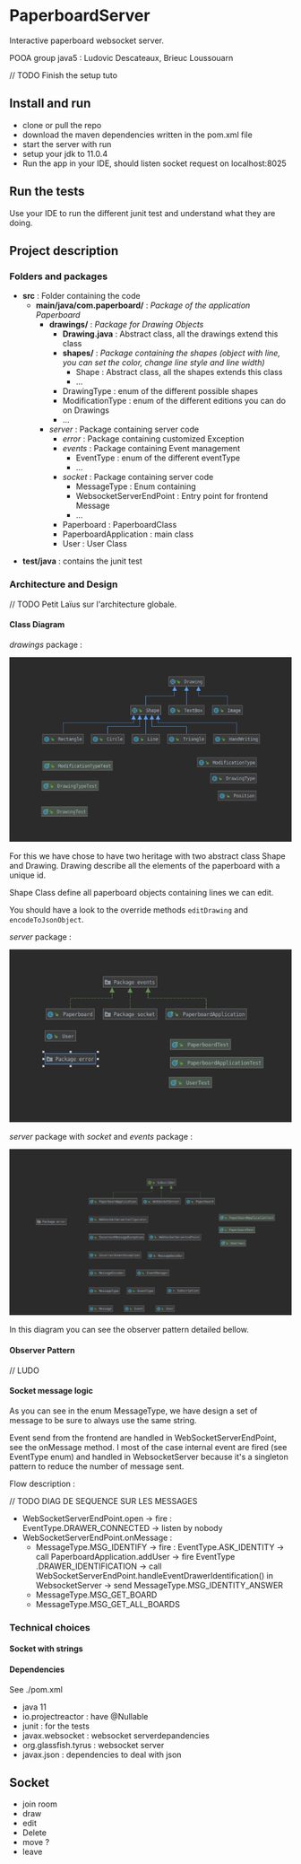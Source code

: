 # PaperboardServer
Interactive paperboard websocket server. 


POOA group java5 : Ludovic Descateaux, Brieuc Loussouarn

// TODO Finish the setup tuto
## Install and run
- clone or pull the repo
- download the maven dependencies written in the pom.xml file
- start the server with run
- setup your jdk to 11.0.4
- Run the app in your IDE, should listen socket request on localhost:8025

## Run the tests
Use your IDE to run the different junit test and understand what they are doing.

## Project description


### Folders and packages 

* **src** : Folder containing the code
    * **main/java/com.paperboard/** :  *Package of the application Paperboard*
        * **drawings/** : *Package for Drawing Objects*
            * **Drawing.java** : Abstract class, all the drawings extend this class
            * **shapes/** : *Package containing the shapes (object with line, you can set the color, change line style
             and line width)*
                * Shape : Abstract class, all the shapes extends this class
                * ...
            * DrawingType : enum of the different possible shapes
            * ModificationType : enum of the different editions you can do on Drawings
            * ...
         * *server* : Package containing server code
            * *error* : Package containing customized Exception
            * *events* : Package containing Event management
                * EventType : enum of the different eventType
                * ...
            * *socket* : Package containing server code
                * MessageType : Enum containing 
                * WebsocketServerEndPoint : Entry point for frontend Message
                * ...
            * Paperboard : PaperboardClass
            * PaperboardApplication : main class
            * User : User Class
- **test/java** : contains the junit test
    
### Architecture and Design

// TODO Petit Laïus sur l'architecture globale.
#### Class Diagram

*drawings* package :

![Drawing package](./readme_assets/drawings_package.png)

For this we have chose to have two heritage with two abstract class Shape and Drawing. Drawing describe all the
 elements of the paperboard with a unique id.
 
Shape Class define all paperboard objects containing lines we can edit.

You should have a look to the override methods `editDrawing` and `encodeToJsonObject`.

*server* package :

![Drawing package](./readme_assets/server_package.png)

*server* package with *socket* and *events* package :

![Drawing package](./readme_assets/package_server_splitted.png)

In this diagram you can see the observer pattern detailed bellow.

#### Observer Pattern
// LUDO

#### Socket message logic

As you can see in the enum MessageType, we have design a set of message to be sure to always use the same string.

Event send from the frontend are handled in WebSocketServerEndPoint, see the onMessage method. I most of the case
internal event are fired (see EventType enum) and handled in WebsocketServer because it's a singleton pattern to
 reduce the number of message sent.
 

Flow description : 

// TODO DIAG DE SEQUENCE SUR LES MESSAGES

- WebSocketServerEndPoint.open -> fire : EventType.DRAWER_CONNECTED -> listen by nobody
- WebSocketServerEndPoint.onMessage :
    * MessageType.MSG_IDENTIFY -> fire : EventType.ASK_IDENTITY -> call PaperboardApplication.addUser -> fire EventType
    .DRAWER_IDENTIFICATION -> call WebSocketServerEndPoint.handleEventDrawerIdentification() in WebsocketServer -> send MessageType.MSG_IDENTITY_ANSWER
    * MessageType.MSG_GET_BOARD
    * MessageType.MSG_GET_ALL_BOARDS

### Technical choices


#### Socket with strings 

#### Dependencies
See ./pom.xml
- java 11
- io.projectreactor : have @Nullable
- junit : for the tests
- javax.websocket : websocket serverdepandencies
- org.glassfish.tyrus : websocket server
- javax.json : dependencies to deal with json



## Socket
- join room
- draw
- edit
- Delete
- move ?
- leave

